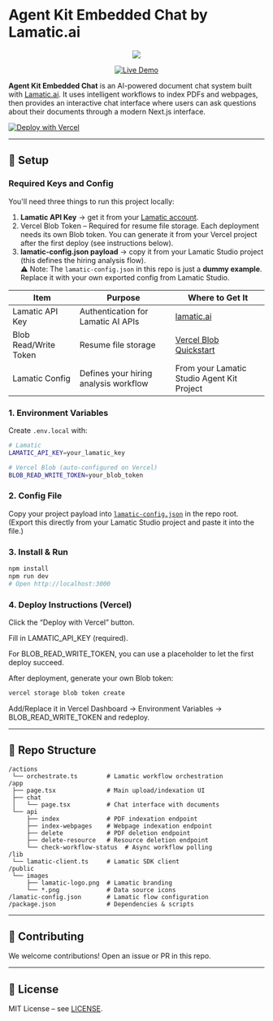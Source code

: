 # Agent Kit Embedded Chat by Lamatic.ai
<p align="center">
  <img src="https://media2.giphy.com/media/v1.Y2lkPTc5MGI3NjExdmFmdXh4aHB3bXZidmg1dDM1azhtY2xheTl6ZnUzbHdsYXo1OXVvcSZlcD12MV9pbnRlcm5hbF9naWZfYnlfaWQmY3Q9Zw/6hnrR2Vk2PLByiWKbL/giphy.gif"/>
</p>

<p align="center">
  <a href="https://agent-kit-embedded-chat.vercel.app" target="_blank">
    <img src="https://img.shields.io/badge/Live%20Demo-black?style=for-the-badge" alt="Live Demo" />
  </a>
</p>

**Agent Kit Embedded Chat** is an AI-powered document chat system built with [Lamatic.ai](https://lamatic.ai). It uses intelligent workflows to index PDFs and webpages, then provides an interactive chat interface where users can ask questions about their documents through a modern Next.js interface.

[![Deploy with Vercel](https://vercel.com/button)](https://vercel.com/new/clone?repository-url=https://github.com/Lamatic/AgentKit&root-directory=templates/embed/chat&env=LAMATIC_API_KEY,BLOB_READ_WRITE_TOKEN&envDescription=Lamatic%20API%20key%20and%20Vercel%20Blob%20token%20are%20required.&envLink=https://lamatic.ai/docs/keys#required-api-keys)

---

## 🔑 Setup

### Required Keys and Config

You'll need three things to run this project locally:  

1. **Lamatic API Key** → get it from your [Lamatic account](https://lamatic.ai).  
2. Vercel Blob Token – Required for resume file storage. Each deployment needs its own Blob token. You can generate it from your Vercel project after the first deploy (see instructions below).
3. **lamatic-config.json payload** → copy it from your Lamatic Studio project (this defines the hiring analysis flow).  
   ⚠️ Note: The `lamatic-config.json` in this repo is just a **dummy example**.  
   Replace it with your own exported config from Lamatic Studio.

| Item                    | Purpose                                      | Where to Get It                                 |
| ----------------------- | -------------------------------------------- | ----------------------------------------------- |
| Lamatic API Key         | Authentication for Lamatic AI APIs           | [lamatic.ai](https://lamatic.ai)                |
| Blob Read/Write Token   | Resume file storage                          | [Vercel Blob Quickstart](https://vercel.com/docs/storage/vercel-blob/quickstart)                    |
| Lamatic Config          | Defines your hiring analysis workflow        | From your Lamatic Studio Agent Kit Project      |

### 1. Environment Variables

Create `.env.local` with:

```bash
# Lamatic
LAMATIC_API_KEY=your_lamatic_key

# Vercel Blob (auto-configured on Vercel)
BLOB_READ_WRITE_TOKEN=your_blob_token
```

### 2. Config File

Copy your project payload into [`lamatic-config.json`](./lamatic-config.json) in the repo root.  
(Export this directly from your Lamatic Studio project and paste it into the file.)

### 3. Install & Run

```bash
npm install
npm run dev
# Open http://localhost:3000
```
### 4. Deploy Instructions (Vercel)

Click the “Deploy with Vercel” button.

Fill in LAMATIC_API_KEY (required).

For BLOB_READ_WRITE_TOKEN, you can use a placeholder to let the first deploy succeed.

After deployment, generate your own Blob token:

```bash
vercel storage blob token create
```

Add/Replace it in Vercel Dashboard → Environment Variables → BLOB_READ_WRITE_TOKEN and redeploy.

---

## 📂 Repo Structure

```
/actions
 └── orchestrate.ts        # Lamatic workflow orchestration
/app
 ├── page.tsx              # Main upload/indexation UI
 ├── chat
 │   └── page.tsx          # Chat interface with documents
 └── api
     ├── index             # PDF indexation endpoint
     ├── index-webpages    # Webpage indexation endpoint
     ├── delete            # PDF deletion endpoint
     ├── delete-resource   # Resource deletion endpoint
     └── check-workflow-status  # Async workflow polling
/lib
 └── lamatic-client.ts     # Lamatic SDK client
/public
 └── images
     ├── lamatic-logo.png  # Lamatic branding
     └── *.png             # Data source icons
/lamatic-config.json       # Lamatic flow configuration
/package.json              # Dependencies & scripts
```

---

## 🤝 Contributing

We welcome contributions! Open an issue or PR in this repo.

---

## 📜 License

MIT License – see [LICENSE](./LICENSE).